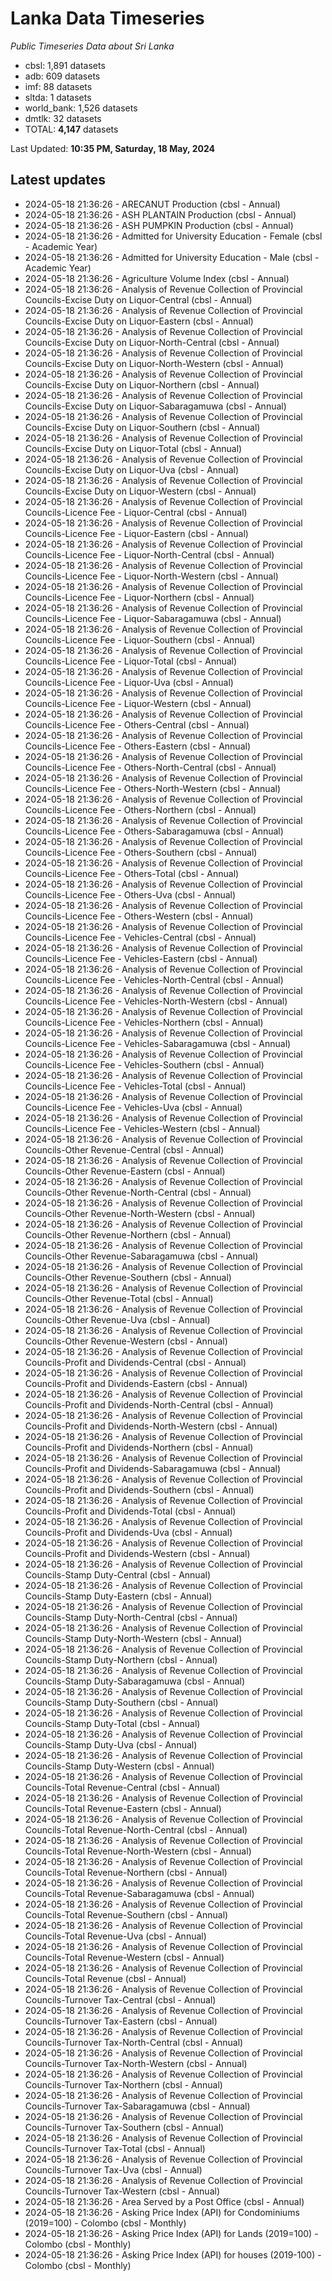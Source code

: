 # Lanka Data Timeseries
*Public Timeseries Data about Sri Lanka*

* cbsl: 1,891 datasets
* adb: 609 datasets
* imf: 88 datasets
* sltda: 1 datasets
* world_bank: 1,526 datasets
* dmtlk: 32 datasets
* TOTAL: **4,147** datasets

Last Updated: **10:35 PM, Saturday, 18 May, 2024**

## Latest updates

* 2024-05-18 21:36:26 - ARECANUT Production (cbsl - Annual)
* 2024-05-18 21:36:26 - ASH PLANTAIN Production (cbsl - Annual)
* 2024-05-18 21:36:26 - ASH PUMPKIN Production (cbsl - Annual)
* 2024-05-18 21:36:26 - Admitted for University Education - Female (cbsl - Academic Year)
* 2024-05-18 21:36:26 - Admitted for University Education - Male (cbsl - Academic Year)
* 2024-05-18 21:36:26 - Agriculture Volume Index (cbsl - Annual)
* 2024-05-18 21:36:26 - Analysis of Revenue Collection of Provincial Councils-Excise Duty on Liquor-Central (cbsl - Annual)
* 2024-05-18 21:36:26 - Analysis of Revenue Collection of Provincial Councils-Excise Duty on Liquor-Eastern (cbsl - Annual)
* 2024-05-18 21:36:26 - Analysis of Revenue Collection of Provincial Councils-Excise Duty on Liquor-North-Central (cbsl - Annual)
* 2024-05-18 21:36:26 - Analysis of Revenue Collection of Provincial Councils-Excise Duty on Liquor-North-Western (cbsl - Annual)
* 2024-05-18 21:36:26 - Analysis of Revenue Collection of Provincial Councils-Excise Duty on Liquor-Northern (cbsl - Annual)
* 2024-05-18 21:36:26 - Analysis of Revenue Collection of Provincial Councils-Excise Duty on Liquor-Sabaragamuwa (cbsl - Annual)
* 2024-05-18 21:36:26 - Analysis of Revenue Collection of Provincial Councils-Excise Duty on Liquor-Southern (cbsl - Annual)
* 2024-05-18 21:36:26 - Analysis of Revenue Collection of Provincial Councils-Excise Duty on Liquor-Total (cbsl - Annual)
* 2024-05-18 21:36:26 - Analysis of Revenue Collection of Provincial Councils-Excise Duty on Liquor-Uva (cbsl - Annual)
* 2024-05-18 21:36:26 - Analysis of Revenue Collection of Provincial Councils-Excise Duty on Liquor-Western (cbsl - Annual)
* 2024-05-18 21:36:26 - Analysis of Revenue Collection of Provincial Councils-Licence Fee - Liquor-Central (cbsl - Annual)
* 2024-05-18 21:36:26 - Analysis of Revenue Collection of Provincial Councils-Licence Fee - Liquor-Eastern (cbsl - Annual)
* 2024-05-18 21:36:26 - Analysis of Revenue Collection of Provincial Councils-Licence Fee - Liquor-North-Central (cbsl - Annual)
* 2024-05-18 21:36:26 - Analysis of Revenue Collection of Provincial Councils-Licence Fee - Liquor-North-Western (cbsl - Annual)
* 2024-05-18 21:36:26 - Analysis of Revenue Collection of Provincial Councils-Licence Fee - Liquor-Northern (cbsl - Annual)
* 2024-05-18 21:36:26 - Analysis of Revenue Collection of Provincial Councils-Licence Fee - Liquor-Sabaragamuwa (cbsl - Annual)
* 2024-05-18 21:36:26 - Analysis of Revenue Collection of Provincial Councils-Licence Fee - Liquor-Southern (cbsl - Annual)
* 2024-05-18 21:36:26 - Analysis of Revenue Collection of Provincial Councils-Licence Fee - Liquor-Total (cbsl - Annual)
* 2024-05-18 21:36:26 - Analysis of Revenue Collection of Provincial Councils-Licence Fee - Liquor-Uva (cbsl - Annual)
* 2024-05-18 21:36:26 - Analysis of Revenue Collection of Provincial Councils-Licence Fee - Liquor-Western (cbsl - Annual)
* 2024-05-18 21:36:26 - Analysis of Revenue Collection of Provincial Councils-Licence Fee - Others-Central (cbsl - Annual)
* 2024-05-18 21:36:26 - Analysis of Revenue Collection of Provincial Councils-Licence Fee - Others-Eastern (cbsl - Annual)
* 2024-05-18 21:36:26 - Analysis of Revenue Collection of Provincial Councils-Licence Fee - Others-North-Central (cbsl - Annual)
* 2024-05-18 21:36:26 - Analysis of Revenue Collection of Provincial Councils-Licence Fee - Others-North-Western (cbsl - Annual)
* 2024-05-18 21:36:26 - Analysis of Revenue Collection of Provincial Councils-Licence Fee - Others-Northern (cbsl - Annual)
* 2024-05-18 21:36:26 - Analysis of Revenue Collection of Provincial Councils-Licence Fee - Others-Sabaragamuwa (cbsl - Annual)
* 2024-05-18 21:36:26 - Analysis of Revenue Collection of Provincial Councils-Licence Fee - Others-Southern (cbsl - Annual)
* 2024-05-18 21:36:26 - Analysis of Revenue Collection of Provincial Councils-Licence Fee - Others-Total (cbsl - Annual)
* 2024-05-18 21:36:26 - Analysis of Revenue Collection of Provincial Councils-Licence Fee - Others-Uva (cbsl - Annual)
* 2024-05-18 21:36:26 - Analysis of Revenue Collection of Provincial Councils-Licence Fee - Others-Western (cbsl - Annual)
* 2024-05-18 21:36:26 - Analysis of Revenue Collection of Provincial Councils-Licence Fee - Vehicles-Central (cbsl - Annual)
* 2024-05-18 21:36:26 - Analysis of Revenue Collection of Provincial Councils-Licence Fee - Vehicles-Eastern (cbsl - Annual)
* 2024-05-18 21:36:26 - Analysis of Revenue Collection of Provincial Councils-Licence Fee - Vehicles-North-Central (cbsl - Annual)
* 2024-05-18 21:36:26 - Analysis of Revenue Collection of Provincial Councils-Licence Fee - Vehicles-North-Western (cbsl - Annual)
* 2024-05-18 21:36:26 - Analysis of Revenue Collection of Provincial Councils-Licence Fee - Vehicles-Northern (cbsl - Annual)
* 2024-05-18 21:36:26 - Analysis of Revenue Collection of Provincial Councils-Licence Fee - Vehicles-Sabaragamuwa (cbsl - Annual)
* 2024-05-18 21:36:26 - Analysis of Revenue Collection of Provincial Councils-Licence Fee - Vehicles-Southern (cbsl - Annual)
* 2024-05-18 21:36:26 - Analysis of Revenue Collection of Provincial Councils-Licence Fee - Vehicles-Total (cbsl - Annual)
* 2024-05-18 21:36:26 - Analysis of Revenue Collection of Provincial Councils-Licence Fee - Vehicles-Uva (cbsl - Annual)
* 2024-05-18 21:36:26 - Analysis of Revenue Collection of Provincial Councils-Licence Fee - Vehicles-Western (cbsl - Annual)
* 2024-05-18 21:36:26 - Analysis of Revenue Collection of Provincial Councils-Other Revenue-Central (cbsl - Annual)
* 2024-05-18 21:36:26 - Analysis of Revenue Collection of Provincial Councils-Other Revenue-Eastern (cbsl - Annual)
* 2024-05-18 21:36:26 - Analysis of Revenue Collection of Provincial Councils-Other Revenue-North-Central (cbsl - Annual)
* 2024-05-18 21:36:26 - Analysis of Revenue Collection of Provincial Councils-Other Revenue-North-Western (cbsl - Annual)
* 2024-05-18 21:36:26 - Analysis of Revenue Collection of Provincial Councils-Other Revenue-Northern (cbsl - Annual)
* 2024-05-18 21:36:26 - Analysis of Revenue Collection of Provincial Councils-Other Revenue-Sabaragamuwa (cbsl - Annual)
* 2024-05-18 21:36:26 - Analysis of Revenue Collection of Provincial Councils-Other Revenue-Southern (cbsl - Annual)
* 2024-05-18 21:36:26 - Analysis of Revenue Collection of Provincial Councils-Other Revenue-Total (cbsl - Annual)
* 2024-05-18 21:36:26 - Analysis of Revenue Collection of Provincial Councils-Other Revenue-Uva (cbsl - Annual)
* 2024-05-18 21:36:26 - Analysis of Revenue Collection of Provincial Councils-Other Revenue-Western (cbsl - Annual)
* 2024-05-18 21:36:26 - Analysis of Revenue Collection of Provincial Councils-Profit and Dividends-Central (cbsl - Annual)
* 2024-05-18 21:36:26 - Analysis of Revenue Collection of Provincial Councils-Profit and Dividends-Eastern (cbsl - Annual)
* 2024-05-18 21:36:26 - Analysis of Revenue Collection of Provincial Councils-Profit and Dividends-North-Central (cbsl - Annual)
* 2024-05-18 21:36:26 - Analysis of Revenue Collection of Provincial Councils-Profit and Dividends-North-Western (cbsl - Annual)
* 2024-05-18 21:36:26 - Analysis of Revenue Collection of Provincial Councils-Profit and Dividends-Northern (cbsl - Annual)
* 2024-05-18 21:36:26 - Analysis of Revenue Collection of Provincial Councils-Profit and Dividends-Sabaragamuwa (cbsl - Annual)
* 2024-05-18 21:36:26 - Analysis of Revenue Collection of Provincial Councils-Profit and Dividends-Southern (cbsl - Annual)
* 2024-05-18 21:36:26 - Analysis of Revenue Collection of Provincial Councils-Profit and Dividends-Total (cbsl - Annual)
* 2024-05-18 21:36:26 - Analysis of Revenue Collection of Provincial Councils-Profit and Dividends-Uva (cbsl - Annual)
* 2024-05-18 21:36:26 - Analysis of Revenue Collection of Provincial Councils-Profit and Dividends-Western (cbsl - Annual)
* 2024-05-18 21:36:26 - Analysis of Revenue Collection of Provincial Councils-Stamp Duty-Central (cbsl - Annual)
* 2024-05-18 21:36:26 - Analysis of Revenue Collection of Provincial Councils-Stamp Duty-Eastern (cbsl - Annual)
* 2024-05-18 21:36:26 - Analysis of Revenue Collection of Provincial Councils-Stamp Duty-North-Central (cbsl - Annual)
* 2024-05-18 21:36:26 - Analysis of Revenue Collection of Provincial Councils-Stamp Duty-North-Western (cbsl - Annual)
* 2024-05-18 21:36:26 - Analysis of Revenue Collection of Provincial Councils-Stamp Duty-Northern (cbsl - Annual)
* 2024-05-18 21:36:26 - Analysis of Revenue Collection of Provincial Councils-Stamp Duty-Sabaragamuwa (cbsl - Annual)
* 2024-05-18 21:36:26 - Analysis of Revenue Collection of Provincial Councils-Stamp Duty-Southern (cbsl - Annual)
* 2024-05-18 21:36:26 - Analysis of Revenue Collection of Provincial Councils-Stamp Duty-Total (cbsl - Annual)
* 2024-05-18 21:36:26 - Analysis of Revenue Collection of Provincial Councils-Stamp Duty-Uva (cbsl - Annual)
* 2024-05-18 21:36:26 - Analysis of Revenue Collection of Provincial Councils-Stamp Duty-Western (cbsl - Annual)
* 2024-05-18 21:36:26 - Analysis of Revenue Collection of Provincial Councils-Total Revenue-Central (cbsl - Annual)
* 2024-05-18 21:36:26 - Analysis of Revenue Collection of Provincial Councils-Total Revenue-Eastern (cbsl - Annual)
* 2024-05-18 21:36:26 - Analysis of Revenue Collection of Provincial Councils-Total Revenue-North-Central (cbsl - Annual)
* 2024-05-18 21:36:26 - Analysis of Revenue Collection of Provincial Councils-Total Revenue-North-Western (cbsl - Annual)
* 2024-05-18 21:36:26 - Analysis of Revenue Collection of Provincial Councils-Total Revenue-Northern (cbsl - Annual)
* 2024-05-18 21:36:26 - Analysis of Revenue Collection of Provincial Councils-Total Revenue-Sabaragamuwa (cbsl - Annual)
* 2024-05-18 21:36:26 - Analysis of Revenue Collection of Provincial Councils-Total Revenue-Southern (cbsl - Annual)
* 2024-05-18 21:36:26 - Analysis of Revenue Collection of Provincial Councils-Total Revenue-Uva (cbsl - Annual)
* 2024-05-18 21:36:26 - Analysis of Revenue Collection of Provincial Councils-Total Revenue-Western (cbsl - Annual)
* 2024-05-18 21:36:26 - Analysis of Revenue Collection of Provincial Councils-Total Revenue (cbsl - Annual)
* 2024-05-18 21:36:26 - Analysis of Revenue Collection of Provincial Councils-Turnover Tax-Central (cbsl - Annual)
* 2024-05-18 21:36:26 - Analysis of Revenue Collection of Provincial Councils-Turnover Tax-Eastern (cbsl - Annual)
* 2024-05-18 21:36:26 - Analysis of Revenue Collection of Provincial Councils-Turnover Tax-North-Central (cbsl - Annual)
* 2024-05-18 21:36:26 - Analysis of Revenue Collection of Provincial Councils-Turnover Tax-North-Western (cbsl - Annual)
* 2024-05-18 21:36:26 - Analysis of Revenue Collection of Provincial Councils-Turnover Tax-Northern (cbsl - Annual)
* 2024-05-18 21:36:26 - Analysis of Revenue Collection of Provincial Councils-Turnover Tax-Sabaragamuwa (cbsl - Annual)
* 2024-05-18 21:36:26 - Analysis of Revenue Collection of Provincial Councils-Turnover Tax-Southern (cbsl - Annual)
* 2024-05-18 21:36:26 - Analysis of Revenue Collection of Provincial Councils-Turnover Tax-Total (cbsl - Annual)
* 2024-05-18 21:36:26 - Analysis of Revenue Collection of Provincial Councils-Turnover Tax-Uva (cbsl - Annual)
* 2024-05-18 21:36:26 - Analysis of Revenue Collection of Provincial Councils-Turnover Tax-Western (cbsl - Annual)
* 2024-05-18 21:36:26 - Area Served by a Post Office (cbsl - Annual)
* 2024-05-18 21:36:26 - Asking Price Index (API) for Condominiums (2019=100) - Colombo (cbsl - Monthly)
* 2024-05-18 21:36:26 - Asking Price Index (API) for Lands (2019=100) - Colombo (cbsl - Monthly)
* 2024-05-18 21:36:26 - Asking Price Index (API) for houses (2019-100) - Colombo (cbsl - Monthly)
